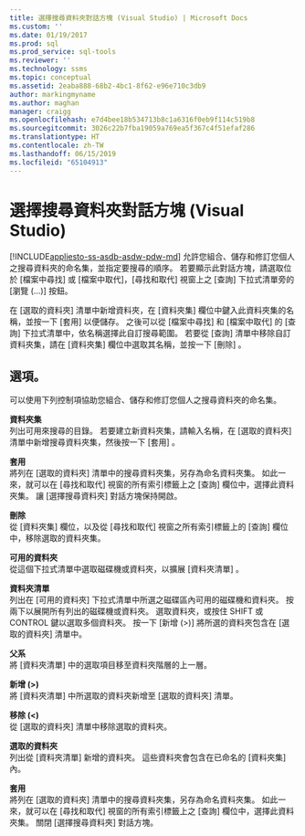 ```yaml
---
title: 選擇搜尋資料夾對話方塊 (Visual Studio) | Microsoft Docs
ms.custom: ''
ms.date: 01/19/2017
ms.prod: sql
ms.prod_service: sql-tools
ms.reviewer: ''
ms.technology: ssms
ms.topic: conceptual
ms.assetid: 2eaba888-68b2-4bc1-8f62-e96e710c3db9
author: markingmyname
ms.author: maghan
manager: craigg
ms.openlocfilehash: e7d4bee18b534713b8c1a6316f0eb9f114c519b8
ms.sourcegitcommit: 3026c22b7fba19059a769ea5f367c4f51efaf286
ms.translationtype: HT
ms.contentlocale: zh-TW
ms.lasthandoff: 06/15/2019
ms.locfileid: "65104913"
---
```

# <a name="choose-search-folders-dialog-box-visual-studio"></a>選擇搜尋資料夾對話方塊 (Visual Studio)
[!INCLUDE[appliesto-ss-asdb-asdw-pdw-md](../../includes/appliesto-ss-asdb-asdw-pdw-md.md)]
允許您組合、儲存和修訂您個人之搜尋資料夾的命名集，並指定要搜尋的順序。 若要顯示此對話方塊，請選取位於 [檔案中尋找] 或 [檔案中取代]，[尋找和取代] 視窗上之 [查詢]  下拉式清單旁的 [瀏覽 (...)]  按鈕。  
  
在 [選取的資料夾]  清單中新增資料夾，在 [資料夾集]  欄位中鍵入此資料夾集的名稱，並按一下 [套用]  以便儲存。 之後可以從 [檔案中尋找]  和 [檔案中取代]  的 [查詢]  下拉式清單中，依名稱選擇此自訂搜尋範圍。 若要從 [查詢]  清單中移除自訂資料夾集，請在 [資料夾集]  欄位中選取其名稱，並按一下 [刪除]  。  
  
## <a name="options"></a>選項。  
可以使用下列控制項協助您組合、儲存和修訂您個人之搜尋資料夾的命名集。  
  
**資料夾集**  
列出可用來搜尋的目錄。 若要建立新資料夾集，請輸入名稱，在 [選取的資料夾]  清單中新增搜尋資料夾集，然後按一下 [套用]  。  
  
**套用**  
將列在 [選取的資料夾]  清單中的搜尋資料夾集，另存為命名資料夾集。 如此一來，就可以在 [尋找和取代]  視窗的所有索引標籤上之 [查詢]  欄位中，選擇此資料夾集。 讓 [選擇搜尋資料夾] 對話方塊保持開啟。  
  
**刪除**  
從 [資料夾集]  欄位，以及從 [尋找和取代]  視窗之所有索引標籤上的 [查詢]  欄位中，移除選取的資料夾集。  
  
**可用的資料夾**  
從這個下拉式清單中選取磁碟機或資料夾，以擴展 [資料夾清單]  。  
  
**資料夾清單**  
列出在 [可用的資料夾]  下拉式清單中所選之磁碟區內可用的磁碟機和資料夾。 按兩下以展開所有列出的磁碟機或資料夾。 選取資料夾，或按住 SHIFT 或 CONTROL 鍵以選取多個資料夾。 按一下 [新增 (>)]  將所選的資料夾包含在 [選取的資料夾]  清單中。  
  
**父系**  
將 [資料夾清單]  中的選取項目移至資料夾階層的上一層。  
  
**新增 (&gt;)**  
將 [資料夾清單]  中所選取的資料夾新增至 [選取的資料夾]  清單。  
  
**移除 (&lt;)**  
從 [選取的資料夾]  清單中移除選取的資料夾。  
  
**選取的資料夾**  
列出從 [資料夾清單]  新增的資料夾。 這些資料夾會包含在已命名的 [資料夾集]  內。  
  
**套用**  
將列在 [選取的資料夾]  清單中的搜尋資料夾集，另存為命名資料夾集。 如此一來，就可以在 [尋找和取代]  視窗的所有索引標籤上之 [查詢]  欄位中，選擇此資料夾集。 關閉 [選擇搜尋資料夾] 對話方塊。  
